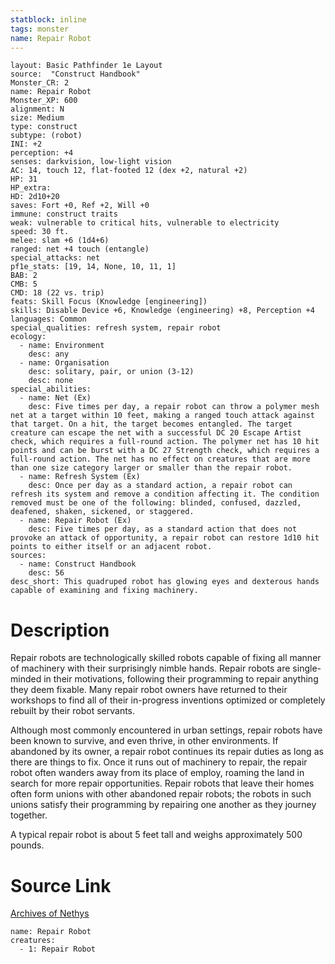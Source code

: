 ```yaml
---
statblock: inline
tags: monster
name: Repair Robot
---
```

```statblock
layout: Basic Pathfinder 1e Layout
source:  "Construct Handbook"
Monster_CR: 2
name: Repair Robot
Monster_XP: 600
alignment: N
size: Medium
type: construct
subtype: (robot)
INI: +2
perception: +4
senses: darkvision, low-light vision
AC: 14, touch 12, flat-footed 12 (dex +2, natural +2)
HP: 31
HP_extra: 
HD: 2d10+20
saves: Fort +0, Ref +2, Will +0
immune: construct traits
weak: vulnerable to critical hits, vulnerable to electricity
speed: 30 ft.
melee: slam +6 (1d4+6)
ranged: net +4 touch (entangle)
special_attacks: net
pf1e_stats: [19, 14, None, 10, 11, 1]
BAB: 2
CMB: 5
CMD: 18 (22 vs. trip)
feats: Skill Focus (Knowledge [engineering])
skills: Disable Device +6, Knowledge (engineering) +8, Perception +4
languages: Common
special_qualities: refresh system, repair robot
ecology:
  - name: Environment
    desc: any
  - name: Organisation
    desc: solitary, pair, or union (3-12)
    desc: none
special_abilities:
  - name: Net (Ex)
    desc: Five times per day, a repair robot can throw a polymer mesh net at a target within 10 feet, making a ranged touch attack against that target. On a hit, the target becomes entangled. The target creature can escape the net with a successful DC 20 Escape Artist check, which requires a full-round action. The polymer net has 10 hit points and can be burst with a DC 27 Strength check, which requires a full-round action. The net has no effect on creatures that are more than one size category larger or smaller than the repair robot.
  - name: Refresh System (Ex)
    desc: Once per day as a standard action, a repair robot can refresh its system and remove a condition affecting it. The condition removed must be one of the following: blinded, confused, dazzled, deafened, shaken, sickened, or staggered.
  - name: Repair Robot (Ex)
    desc: Five times per day, as a standard action that does not provoke an attack of opportunity, a repair robot can restore 1d10 hit points to either itself or an adjacent robot.
sources:
  - name: Construct Handbook
    desc: 56
desc_short: This quadruped robot has glowing eyes and dexterous hands capable of examining and fixing machinery.
```
# Description
Repair robots are technologically skilled robots capable of fixing all manner of machinery with their surprisingly nimble hands. Repair robots are single-minded in their motivations, following their programming to repair anything they deem fixable. Many repair robot owners have returned to their workshops to find all of their in-progress inventions optimized or completely rebuilt by their robot servants.

 Although most commonly encountered in urban settings, repair robots have been known to survive, and even thrive, in other environments. If abandoned by its owner, a repair robot continues its repair duties as long as there are things to fix. Once it runs out of machinery to repair, the repair robot often wanders away from its place of employ, roaming the land in search for more repair opportunities. Repair robots that leave their homes often form unions with other abandoned repair robots; the robots in such unions satisfy their programming by repairing one another as they journey together.

 A typical repair robot is about 5 feet tall and weighs approximately 500 pounds.
# Source Link
[Archives of Nethys](https://aonprd.com/MonsterDisplay.aspx?ItemName=Repair%20Robot)
```encounter-table
name: Repair Robot
creatures:
  - 1: Repair Robot
```
